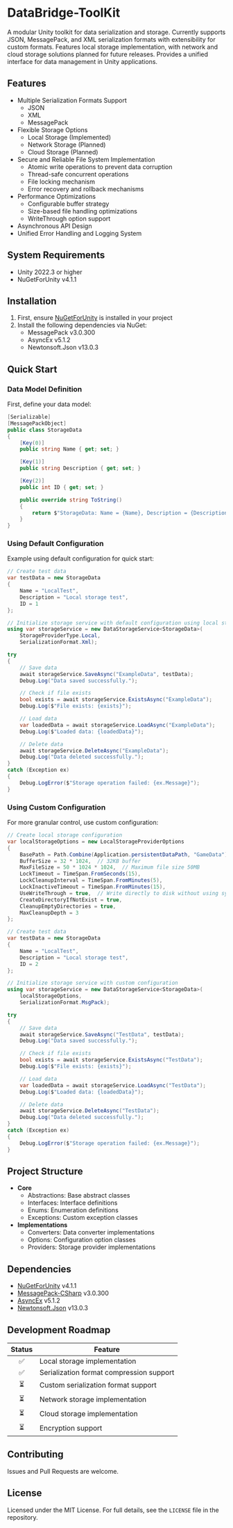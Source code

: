 # DataBridge-ToolKit

A modular Unity toolkit for data serialization and storage. Currently supports JSON, MessagePack, and XML serialization formats with extensibility for custom formats. Features local storage implementation, with network and cloud storage solutions planned for future releases. Provides a unified interface for data management in Unity applications.

## Features

- Multiple Serialization Formats Support
  - JSON
  - XML
  - MessagePack
- Flexible Storage Options
  - Local Storage (Implemented)
  - Network Storage (Planned)
  - Cloud Storage (Planned)
- Secure and Reliable File System Implementation
  - Atomic write operations to prevent data corruption
  - Thread-safe concurrent operations
  - File locking mechanism
  - Error recovery and rollback mechanisms
- Performance Optimizations
  - Configurable buffer strategy
  - Size-based file handling optimizations
  - WriteThrough option support
- Asynchronous API Design
- Unified Error Handling and Logging System

## System Requirements

- Unity 2022.3 or higher
- NuGetForUnity v4.1.1

## Installation

1. First, ensure [NuGetForUnity](https://github.com/GlitchEnzo/NuGetForUnity) is installed in your project
2. Install the following dependencies via NuGet:
   - MessagePack v3.0.300
   - AsyncEx v5.1.2
   - Newtonsoft.Json v13.0.3

## Quick Start

### Data Model Definition
First, define your data model:

```csharp
[Serializable]
[MessagePackObject]
public class StorageData
{
    [Key(0)]
    public string Name { get; set; }

    [Key(1)]
    public string Description { get; set; }

    [Key(2)]
    public int ID { get; set; }

    public override string ToString()
    {
        return $"StorageData: Name = {Name}, Description = {Description}, ID = {ID}";
    }
}
```

### Using Default Configuration
Example using default configuration for quick start:

```csharp
// Create test data
var testData = new StorageData
{
    Name = "LocalTest",
    Description = "Local storage test",
    ID = 1
};

// Initialize storage service with default configuration using local storage and XML serialization
using var storageService = new DataStorageService<StorageData>(
    StorageProviderType.Local, 
    SerializationFormat.Xml);

try
{
    // Save data
    await storageService.SaveAsync("ExampleData", testData);
    Debug.Log("Data saved successfully.");

    // Check if file exists
    bool exists = await storageService.ExistsAsync("ExampleData");
    Debug.Log($"File exists: {exists}");

    // Load data
    var loadedData = await storageService.LoadAsync("ExampleData");
    Debug.Log($"Loaded data: {loadedData}");

    // Delete data
    await storageService.DeleteAsync("ExampleData");
    Debug.Log("Data deleted successfully.");
}
catch (Exception ex)
{
    Debug.LogError($"Storage operation failed: {ex.Message}");
}
```

### Using Custom Configuration
For more granular control, use custom configuration:

```csharp
// Create local storage configuration
var localStorageOptions = new LocalStorageProviderOptions
{
    BasePath = Path.Combine(Application.persistentDataPath, "GameData"),
    BufferSize = 32 * 1024,  // 32KB buffer
    MaxFileSize = 50 * 1024 * 1024,  // Maximum file size 50MB
    LockTimeout = TimeSpan.FromSeconds(15),
    LockCleanupInterval = TimeSpan.FromMinutes(5),
    LockInactiveTimeout = TimeSpan.FromMinutes(15),
    UseWriteThrough = true,  // Write directly to disk without using system cache
    CreateDirectoryIfNotExist = true,
    CleanupEmptyDirectories = true,
    MaxCleanupDepth = 3
};

// Create test data
var testData = new StorageData
{
    Name = "LocalTest",
    Description = "Local storage test",
    ID = 2
};

// Initialize storage service with custom configuration
using var storageService = new DataStorageService<StorageData>(
    localStorageOptions, 
    SerializationFormat.MsgPack);

try
{
    // Save data
    await storageService.SaveAsync("TestData", testData);
    Debug.Log("Data saved successfully.");

    // Check if file exists
    bool exists = await storageService.ExistsAsync("TestData");
    Debug.Log($"File exists: {exists}");

    // Load data
    var loadedData = await storageService.LoadAsync("TestData");
    Debug.Log($"Loaded data: {loadedData}");

    // Delete data
    await storageService.DeleteAsync("TestData");
    Debug.Log("Data deleted successfully.");
}
catch (Exception ex)
{
    Debug.LogError($"Storage operation failed: {ex.Message}");
}
```

## Project Structure

- **Core**
  - Abstractions: Base abstract classes
  - Interfaces: Interface definitions
  - Enums: Enumeration definitions
  - Exceptions: Custom exception classes
- **Implementations**
  - Converters: Data converter implementations
  - Options: Configuration option classes
  - Providers: Storage provider implementations

## Dependencies

- [NuGetForUnity](https://github.com/GlitchEnzo/NuGetForUnity) v4.1.1
- [MessagePack-CSharp](https://github.com/MessagePack-CSharp/MessagePack-CSharp) v3.0.300
- [AsyncEx](https://github.com/StephenCleary/AsyncEx.git) v5.1.2
- [Newtonsoft.Json](https://github.com/JamesNK/Newtonsoft.Json) v13.0.3

## Development Roadmap

| Status | Feature |
|:------:|---------|
| ✅ | Local storage implementation |
| ✅ | Serialization format compression support |
| ⏳ | Custom serialization format support |
| ⏳ | Network storage implementation |
| ⏳ | Cloud storage implementation |
| ⏳ | Encryption support |

## Contributing

Issues and Pull Requests are welcome.

## License

Licensed under the MIT License. For full details, see the `LICENSE` file in the repository.
